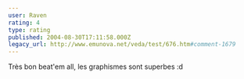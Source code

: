 ```yaml
---
user: Raven
rating: 4
type: rating
published: 2004-08-30T17:11:58.000Z
legacy_url: http://www.emunova.net/veda/test/676.htm#comment-1679
---
```

Très bon beat'em all, les graphismes sont superbes :d